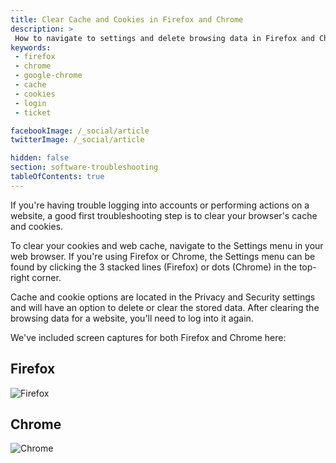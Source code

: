 ```yaml
---
title: Clear Cache and Cookies in Firefox and Chrome
description: >
 How to navigate to settings and delete browsing data in Firefox and Chrome.
keywords:
 - firefox
 - chrome
 - google-chrome
 - cache
 - cookies
 - login
 - ticket

facebookImage: /_social/article
twitterImage: /_social/article

hidden: false
section: software-troubleshooting
tableOfContents: true
---
```


If you're having trouble logging into accounts or performing actions on a website, a good first troubleshooting step is to clear your browser's cache and cookies.

To clear your cookies and web cache, navigate to the Settings menu in your web browser. If you're using Firefox or Chrome, the Settings menu can be found by clicking the 3 stacked lines (Firefox) or dots (Chrome) in the top-right corner.

Cache and cookie options are located in the Privacy and Security settings and will have an option to delete or clear the stored data. After clearing the browsing data for a website, you'll need to log into it again.

We've included screen captures for both Firefox and Chrome here:

## Firefox

![Firefox](/images/clear-cache/firefox-clear-cache-cookies.gif)

## Chrome

![Chrome](/images/clear-cache/chrome-clear-cache-cookies.gif)
